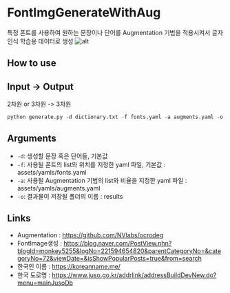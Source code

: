 # FontImgGenerateWithAug

특정 폰트를 사용하여 원하는 문장이나 단어를 Augmentation 기법을 적용시켜서 글자 인식 학습용 데이터로 생성
![alt](./assets/font_image_generate.png)

## How to use

## Input -> Output

2차원 or 3차원 -> 3차원

```python
python generate.py -d dictionary.txt -f fonts.yaml -a augments.yaml -o output
```

## Arguments

-   `-d`: 생성할 문장 혹은 단어들, 기본값
-   `-f`: 사용될 폰트의 list와 위치를 지정한 yaml 파일, 기본값 : assets/yamls/fonts.yaml
-   `-a`: 사용될 Augmentation 기법의 list와 비율을 지정한 yaml 파일 : assets/yamls/augments.yaml
-   `-o`: 결과물이 저장될 폴더의 이름 : results

## Links

-   Augmentation : https://github.com/NVlabs/ocrodeg
-   FontImage생성 : https://blog.naver.com/PostView.nhn?blogId=monkey5255&logNo=221594654820&parentCategoryNo=&categoryNo=72&viewDate=&isShowPopularPosts=true&from=search
-   한국인 이름 : https://koreanname.me/
-   한국 도로명 : https://www.juso.go.kr/addrlink/addressBuildDevNew.do?menu=mainJusoDb
